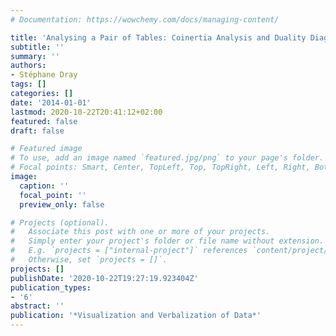 ```yaml
---
# Documentation: https://wowchemy.com/docs/managing-content/

title: 'Analysing a Pair of Tables: Coinertia Analysis and Duality Diagrams'
subtitle: ''
summary: ''
authors:
- Stéphane Dray
tags: []
categories: []
date: '2014-01-01'
lastmod: 2020-10-22T20:41:12+02:00
featured: false
draft: false

# Featured image
# To use, add an image named `featured.jpg/png` to your page's folder.
# Focal points: Smart, Center, TopLeft, Top, TopRight, Left, Right, BottomLeft, Bottom, BottomRight.
image:
  caption: ''
  focal_point: ''
  preview_only: false

# Projects (optional).
#   Associate this post with one or more of your projects.
#   Simply enter your project's folder or file name without extension.
#   E.g. `projects = ["internal-project"]` references `content/project/deep-learning/index.md`.
#   Otherwise, set `projects = []`.
projects: []
publishDate: '2020-10-22T19:27:19.923404Z'
publication_types:
- '6'
abstract: ''
publication: '*Visualization and Verbalization of Data*'
---
```

